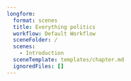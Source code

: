 ```yaml
---
longform:
  format: scenes
  title: Everything politics
  workflow: Default Workflow
  sceneFolder: /
  scenes:
    - Introduction
  sceneTemplate: templates/chapter.md
  ignoredFiles: []
---
```

